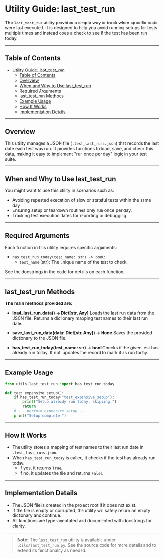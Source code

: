 # Utility Guide: last_test_run

The `last_test_run` utility provides a simple way to track when specific tests were last executed. It is designed to help you avoid running setups for tests multiple times and instead does a check to see if the test has been run today.

---

## Table of Contents

- [Utility Guide: last\_test\_run](#utility-guide-last_test_run)
  - [Table of Contents](#table-of-contents)
  - [Overview](#overview)
  - [When and Why to Use last\_test\_run](#when-and-why-to-use-last_test_run)
  - [Required Arguments](#required-arguments)
  - [last\_test\_run Methods](#last_test_run-methods)
  - [Example Usage](#example-usage)
  - [How It Works](#how-it-works)
  - [Implementation Details](#implementation-details)

---

## Overview

This utility manages a JSON file (`.test_last_runs.json`) that records the last date each test was run. It provides functions to load, save, and check this data, making it easy to implement "run once per day" logic in your test suite.

---

## When and Why to Use last_test_run

You might want to use this utility in scenarios such as:

- Avoiding repeated execution of slow or stateful tests within the same day.
- Ensuring setup or teardown routines only run once per day.
- Tracking test execution dates for reporting or debugging.

---

## Required Arguments

Each function in this utility requires specific arguments:

- `has_test_run_today(test_name: str) -> bool`:
  - `test_name` (str): The unique name of the test to check.

See the docstrings in the code for details on each function.

---

## last_test_run Methods

**The main methods provided are:**

- **load_last_run_data() -> Dict[str, Any]**
  Loads the last run data from the JSON file. Returns a dictionary mapping test names to their last run date.

- **save_last_run_data(data: Dict[str, Any]) -> None**
  Saves the provided dictionary to the JSON file.

- **has_test_run_today(test_name: str) -> bool**
  Checks if the given test has already run today. If not, updates the record to mark it as run today.

---

## Example Usage

```python
from utils.last_test_run import has_test_run_today

def test_expensive_setup():
    if has_test_run_today("test_expensive_setup"):
        print("Setup already run today, skipping.")
        return
    # ... perform expensive setup ...
    print("Setup complete.")
```

---

## How It Works

- The utility stores a mapping of test names to their last run date in `.test_last_runs.json`.
- When `has_test_run_today` is called, it checks if the test has already run today.
  - If yes, it returns `True`.
  - If no, it updates the file and returns `False`.

---

## Implementation Details

- The JSON file is created in the project root if it does not exist.
- If the file is empty or corrupted, the utility will safely return an empty dictionary and continue.
- All functions are type-annotated and documented with docstrings for clarity.

---

> **Note:**
> The `last_test_run` utility is available under `utils/last_test_run.py`.
> See the source code for more details and to extend its functionality as needed.
